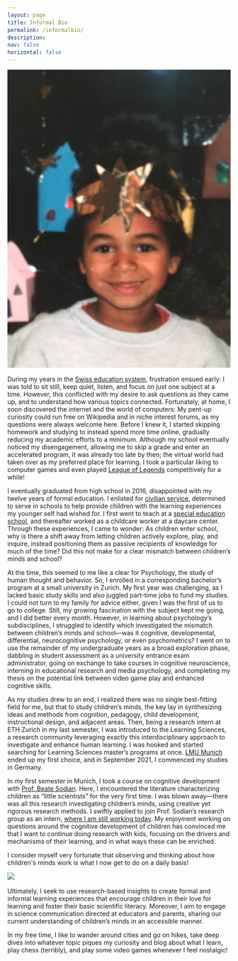 ```yaml
---
layout: page
title: Informal Bio
permalink: /informalbio/
description: 
nav: false
horizontal: false
---
```

<div class="informalbio">
<img src ="/assets/img/IMG_0149.jpg">
</div>

During my years in the <a href="https://en.wikipedia.org/wiki/Education_in_Switzerland" target="_blank">Swiss education system</a>, frustration ensued early: I was told to sit still, keep quiet, listen, and focus on just one subject at a time. However, this conflicted with my desire to ask questions as they came up, and to understand how various topics connected. Fortunately, at home, I soon discovered the internet and the world of computers: My pent-up curiosity could run free on Wikipedia and in niche interest forums, as my questions were always welcome here. Before I knew it, I started skipping homework and studying to instead spend more time online, gradually reducing my academic efforts to a minimum. Although my school eventually noticed my disengagement, allowing me to skip a grade and enter an accelerated program, it was already too late by then; the virtual world had taken over as my preferred place for learning. I took a particular liking to computer games and even played <a href="https://en.wikipedia.org/wiki/League_of_Legends" target="_blank">League of Legends</a> competitively for a while!

I eventually graduated from high school in 2016, disappointed with my twelve years of formal education. I enlisted for <a href="https://en.wikipedia.org/wiki/Swiss_Civilian_Service" target="_blank">civilian service</a>, determined to serve in schools to help provide children with the learning experiences my younger self had wished for. I first went to teach at a <a href="https://www.swissinfo.ch/eng/society/special-needs-education/44979096" target="_blank">special education school</a>, and thereafter worked as a childcare worker at a daycare center. Through these experiences, I came to wonder: As children enter school, why is there a shift away from letting children actively explore, play, and inquire, instead positioning them as passive recipients of knowledge for much of the time? Did this not make for a clear mismatch between children’s minds and school?

At the time, this seemed to me like a clear for Psychology, the study of human thought and behavior. So, I enrolled in a corresponding bachelor’s program at a small university in Zurich. My first year was challenging, as I lacked basic study skills and also juggled part-time jobs to fund my studies. I could not turn to my family for advice either, given I was the first of us to go to college. Still, my growing fascination with the subject kept me going, and I did better every month. However, in learning about psychology’s subdisciplines, I struggled to identify which investigated the mismatch between children’s minds and school—was it cognitive, developmental, differential, neurocognitive psychology, or even psychometrics? I went on to use the remainder of my undergraduate years as a broad exploration phase, dabbling in student assessment as a university entrance exam administrator, going on exchange to take courses in cognitive neuroscience, interning in educational research and media psychology, and completing my thesis on the potential link between video game play and enhanced cognitive skills.

As my studies drew to an end, I realized there was no single best-fitting field for me, but that to study children’s minds, the key lay in synthesizing ideas and methods from cognition, pedagogy, child development, instructional design, and adjacent areas. Then, being a research intern at ETH Zurich in my last semester, I was introduced to the Learning Sciences, a research community leveraging exactly this interdisciplinary approach to investigate and enhance human learning. I was hooked and started searching for Learning Sciences master’s programs at once. <a href="https://www.lmu.de/en/about-lmu/index.html" target="_blank">LMU Munich</a> ended up my first choice, and in September 2021, I commenced my studies in Germany.

In my first semester in Munich, I took a course on cognitive development with <a href="https://www.mcn.uni-muenchen.de/members/former/sodian/index.html" target="_blank">Prof. Beate Sodian</a>. Here, I encountered the literature characterizing children as “little scientists” for the very first time. I was blown away—there was all this research investigating children’s minds, using creative yet rigorous research methods. I swiftly applied to join Prof. Sodian’s research group as an intern, <a href="https://www.psy.lmu.de/epp/personen/wiss_ma/adani_abutto/index.html" target="_blank">where I am still working today</a>. My enjoyment working on questions around the cognitive development of children has convinced me that I want to continue doing research with kids, focusing on the drivers and mechanisms of their learning, and in what ways these can be enriched.

I consider myself very fortunate that observing and thinking about how children's minds work is what I now get to do on a daily basis!

<div class="informalbioright">
<img src ="/assets/img/portrait.jpeg">
</div>

Ultimately, I seek to use research-based insights to create formal and informal learning experiences that encourage children in their love for learning and foster their basic scientific literacy. Moreover, I aim to engage in science communication directed at educators and parents, sharing our current understanding of children’s minds in an accessible manner.

In my free time, I like to wander around cities and go on hikes, take deep dives into whatever topic piques my curiosity and blog about what I learn, play chess (terribly), and play some video games whenever I feel nostalgic!